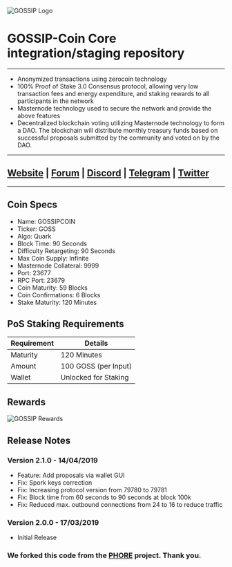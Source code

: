 ![GOSSIP Logo](https://gossipcoin.net/images/gossip_570x250-compressor.png)

# GOSSIP-Coin Core integration/staging repository
***

- Anonymized transactions using zerocoin technology
- 100% Proof of Stake 3.0 Consensus protocol, allowing very low transaction fees and energy expenditure, and staking rewards to all participants in the network
- Masternode technology used to secure the network and provide the above features
- Decentralized blockchain voting utilizing Masternode technology to form a DAO. The blockchain will distribute monthly treasury funds based on successful proposals submitted by the community and voted on by the DAO.

***

## [Website](https://gossipcoin.net) | [Forum](https://blockchaintalk.pro) | [Discord](https://discord.gg/54vDcgX) | [Telegram](https://t.me/gossipcoin) | [Twitter](https://twitter.com/gossip_core)

***

## Coin Specs

* Name: GOSSIPCOIN
* Ticker: GOSS
* Algo: Quark
* Block Time: 90 Seconds
* Difficulty Retargeting: 90 Seconds
* Max Coin Supply: Infinite
* Masternode Collateral: 9999
* Port: 23677
* RPC Port: 23679
* Coin Maturity: 59 Blocks
* Coin Confirmations: 6 Blocks
* Stake Maturity: 120 Minutes

## PoS Staking Requirements

| Requirement   | Details              |
|---------------|----------------------|
| Maturity      | 120 Minutes          |
| Amount        | 100 GOSS (per Input) |
| Wallet        | Unlocked for Staking |

## Rewards

![GOSSIP Rewards](https://i.imgur.com/j5U5kEP.png)

## Release Notes

### Version 2.1.0 - 14/04/2019

* Feature: Add proposals via wallet GUI
* Fix: Spork keys correction
* Fix: Increasing protocol version from 79780 to 79781
* Fix: Block time from 60 seconds to 90 seconds at block 100k
* Fix: Reduced max. outbound connections from 24 to 16 to reduce traffic

### Version 2.0.0 - 17/03/2019

* Initial Release

### We forked this code from the [PHORE](https://phore.io/) project. Thank you.

